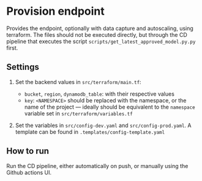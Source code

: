 # Provision endpoint

Provides the endpoint, optionally with data capture and autoscaling, using terraform.
The files should not be executed directly, but through the CD pipeline that executes the script `scripts/get_latest_approved_model.py.py` first.

## Settings

1. Set the backend values in `src/terraform/main.tf`:

   - `bucket`, `region`, `dynamodb_table`: with their respective values
   - `key`: `<NAMESPACE>` should be replaced with the namespace, or the name of the project — ideally should be equivalent to the `namespace` variable set in `src/terraform/variables.tf`

2. Set the variables in `src/config-dev.yaml` and `src/config-prod.yaml`. A template can be found in `.templates/config-template.yaml`

## How to run

Run the CD pipeline, either automatically on push, or manually using the Github actions UI.
